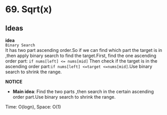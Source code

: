 # 69. Sqrt(x)             
 

## Ideas  
**idea**   
`Binary Search`   
It has two part ascending order.So if we can find which part the target is in ,then apply binary search to find the target.First, find the one ascending order part:  `if nums[left] <= nums[mid]`
Then check if the target is in the ascending order part:`if nums[left] <=target <=nums[mid]`.Use binary search to shrink the range.           


**NOTICE**         
* **Main idea**: Find the two parts ,then search in the certain ascending order part.Use binary search to shrink the range.                     

Time: O(logn), Space: O(1)      



